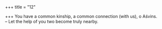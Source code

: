 +++
title = "12"

+++
You have a common kinship, a common connection (with us),  o Aśvins.
– Let the help of you two become truly nearby.